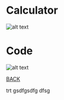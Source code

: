 # Calculator
![alt text](https://howardying.github.io/Programming1Portfolio/Images/calculator1.png)

# Code
![alt text](https://howardying.github.io/Programming1Portfolio/Images/calculator2.png)

[BACK](https://howardying.github.io/Programming1Portfolio/ "Back to Home")

trt gsdfgsdfg dfsg 

